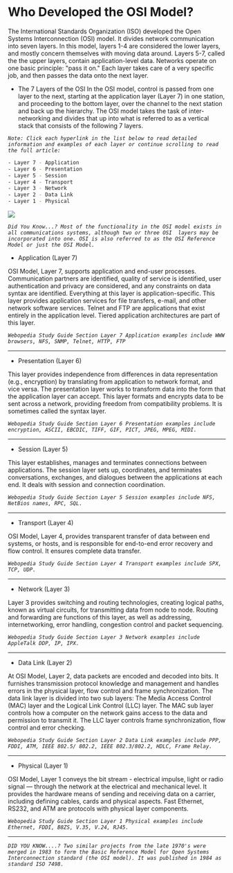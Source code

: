 # Who Developed the OSI Model?
The International Standards Organization (ISO) developed the Open Systems Interconnection (OSI) model. 
It divides network communication into seven layers. In this model, layers 1-4 are considered the lower layers, and mostly concern themselves with moving data around. Layers 5-7, called the the upper layers, contain application-level data. Networks operate on one basic principle: "pass it on." Each layer takes care of a very specific job, and then passes the data onto the next layer.

- The 7 Layers of the OSI
In the OSI model, control is passed from one layer to the next, starting at the application layer (Layer 7) in one station, and proceeding to the bottom layer, over the channel to the next station and back up the hierarchy. The OSI model takes the task of inter-networking and divides that up into what is referred to as a vertical stack that consists of the following 7 layers.

*`Note: Click each hyperlink in the list below to read detailed information and examples of each layer or continue scrolling to read the full article:`*

```bash
- Layer 7 - Application
- Layer 6 - Presentation
- Layer 5 - Session
- Layer 4 - Transport
- Layer 3 - Network
- Layer 2 - Data Link
- Layer 1 - Physical
```

![](https://github.com/nu11secur1ty/Linux_Deployment_Administration_Hacks-Programing/blob/master/Layers%20of%20the%20OSI%20Model/wall/7-layers-of-osi-icon.jpg)

*`Did You Know...? Most of the functionality in the OSI model exists in all communications systems, although two or three OSI  layers may be incorporated into one. OSI is also referred to as the OSI Reference Model or just the OSI Model.`*

- Application (Layer 7)

OSI Model, Layer 7, supports application and end-user processes. Communication partners are identified, quality of service is identified, user authentication and privacy are considered, and any constraints on data syntax are identified. Everything at this layer is application-specific. This layer provides application services for file transfers, e-mail, and other network software services. Telnet and FTP are applications that exist entirely in the application level. Tiered application architectures are part of this layer.

*`Webopedia Study Guide Section Layer 7 Application examples include WWW browsers, NFS, SNMP, Telnet, HTTP, FTP`* 

---------------------------------------------------------------------------------------------------------------

- Presentation (Layer 6)

This layer provides independence from differences in data representation (e.g., encryption) by translating from application to network format, and vice versa. The presentation layer works to transform data into the form that the application layer can accept. This layer formats and encrypts data to be sent across a network, providing freedom from compatibility problems. It is sometimes called the syntax layer.

*`Webopedia Study Guide Section Layer 6 Presentation examples include encryption, ASCII, EBCDIC, TIFF, GIF, PICT, JPEG, MPEG, MIDI.`*

----------------------------------------------------------------------------------------------------------------

- Session (Layer 5)

This layer establishes, manages and terminates connections between applications. The session layer sets up, coordinates, and terminates conversations, exchanges, and dialogues between the applications at each end. It deals with session and connection coordination.

*`Webopedia Study Guide Section Layer 5 Session examples include NFS, NetBios names, RPC, SQL.`*

-----------------------------------------------------------------------------------------------------------------

- Transport (Layer 4)

OSI Model, Layer 4, provides transparent transfer of data between end systems, or hosts, and is responsible for end-to-end error recovery and flow control. It ensures complete data transfer.

*`Webopedia Study Guide Section Layer 4 Transport examples include SPX, TCP, UDP.`*

-----------------------------------------------------------------------------------------------------------------

- Network (Layer 3)

Layer 3 provides switching and routing technologies, creating logical paths, known as virtual circuits, for transmitting data from node to node. Routing and forwarding are functions of this layer, as well as addressing, internetworking, error handling, congestion control and packet sequencing.

*`Webopedia Study Guide Section Layer 3 Network examples include AppleTalk DDP, IP, IPX.`*

-----------------------------------------------------------------------------------------------------------------

- Data Link (Layer 2)

At OSI Model, Layer 2, data packets are encoded and decoded into bits. It furnishes transmission protocol knowledge and management and handles errors in the physical layer, flow control and frame synchronization. The data link layer is divided into two sub layers: The Media Access Control (MAC) layer and the Logical Link Control (LLC) layer. The MAC sub layer controls how a computer on the network gains access to the data and permission to transmit it. The LLC layer controls frame synchronization, flow control and error checking.

*`Webopedia Study Guide Section Layer 2 Data Link examples include PPP, FDDI, ATM, IEEE 802.5/ 802.2, IEEE 802.3/802.2, HDLC, Frame Relay.`* 

--------------------------------------------------------------------------------------------------------------------

- Physical (Layer 1)

OSI Model, Layer 1 conveys the bit stream - electrical impulse, light or radio signal — through the network at the electrical and mechanical level. It provides the hardware means of sending and receiving data on a carrier, including defining cables, cards and physical aspects. Fast Ethernet, RS232, and ATM are protocols with physical layer components.

*`Webopedia Study Guide Section Layer 1 Physical examples include Ethernet, FDDI, B8ZS, V.35, V.24, RJ45.`*

----------------------------------------------------------------------------------------------------------------------
*`DID YOU KNOW....? Two similar projects from the late 1970's were merged in 1983 to form the Basic Reference Model for Open Systems Interconnection standard (the OSI model). It was published in 1984 as standard ISO 7498.`*
